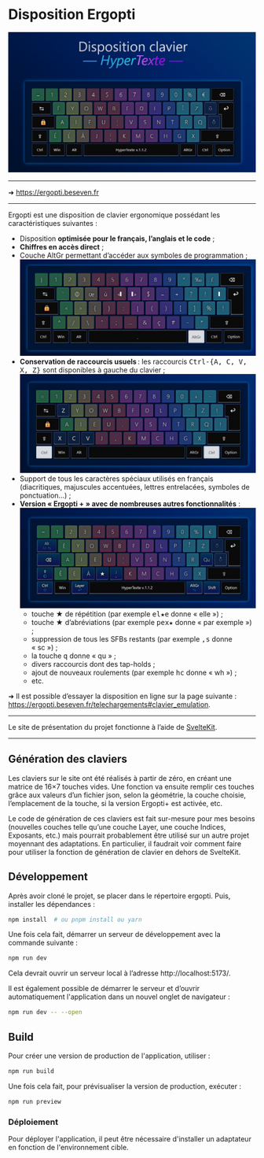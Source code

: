 # Disposition Ergopti

![Couche de base](static/img/ergopti_visuel.jpg)

---

➜ https://ergopti.beseven.fr

---

Ergopti est une disposition de clavier ergonomique possédant les caractéristiques suivantes :

- Disposition **optimisée pour le français, l’anglais et le code** ;
- **Chiffres en accès direct** ;
- Couche AltGr permettant d’accéder aux symboles de programmation ;
  ![Couche AltGr](static/img/ergopti_altgr.jpg)
- **Conservation de raccourcis usuels** : les raccourcis <kbd>Ctrl-{A, C, V, X, Z}</kbd> sont disponibles à gauche du clavier ;
  ![Couche Ctrl](static/img/ergopti_ctrl.jpg)
- Support de tous les caractères spéciaux utilisés en français (diacritiques, majuscules accentuées, lettres entrelacées, symboles de ponctuation…) ;
- **Version « Ergopti + » avec de nombreuses autres fonctionnalités** :
  ![Couche de base +](static/img/ergopti_plus.jpg)
  - touche ★ de répétition (par exemple <kbd>el★e</kbd> donne « elle ») ;
  - touche ★ d’abréviations (par exemple <kbd>pex★</kbd> donne « par exemple ») ;
  - suppression de tous les SFBs restants (par exemple <kbd>,s</kbd> donne « sc ») ;
  - la touche <kbd>q</kbd> donne « qu » ;
  - divers raccourcis dont des tap-holds ;
  - ajout de nouveaux roulements (par exemple <kbd>hc</kbd> donne « wh ») ;
  - etc.
 
➜ Il est possible d’essayer la disposition en ligne sur la page suivante : https://ergopti.beseven.fr/telechargements#clavier_emulation.

---

Le site de présentation du projet fonctionne à l’aide de [SvelteKit](https://kit.svelte.dev/).

---

## Génération des claviers

Les claviers sur le site ont été réalisés à partir de zéro, en créant une matrice de 16×7 touches vides.
Une fonction va ensuite remplir ces touches grâce aux valeurs d’un fichier json, selon la géométrie, la couche choisie, l’emplacement de la touche, si la version Ergopti+ est activée, etc.

Le code de génération de ces claviers est fait sur-mesure pour mes besoins (nouvelles couches telle qu’une couche Layer, une couche Indices, Exposants, etc.) mais pourrait probablement être utilisé sur un autre projet moyennant des adaptations. En particulier, il faudrait voir comment faire pour utiliser la fonction de génération de clavier en dehors de SvelteKit.

## Développement

Après avoir cloné le projet, se placer dans le répertoire ergopti.
Puis, installer les dépendances :

```bash
npm install  # ou pnpm install ou yarn
```

Une fois cela fait, démarrer un serveur de développement avec la commande suivante :

```bash
npm run dev
```

Cela devrait ouvrir un serveur local à l’adresse http://localhost:5173/.

Il est également possible de démarrer le serveur et d’ouvrir automatiquement l'application dans un nouvel onglet de navigateur :

```bash
npm run dev -- --open
```

## Build

Pour créer une version de production de l'application, utiliser :

```bash
npm run build
```

Une fois cela fait, pour prévisualiser la version de production, exécuter :

```bash
npm run preview
```

### Déploiement

Pour déployer l'application, il peut être nécessaire d'installer un adaptateur en fonction de l'environnement cible.
